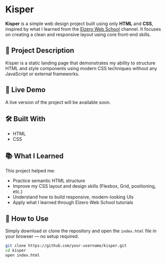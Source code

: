# Kisper

**Kisper** is a simple web design project built using only **HTML** and **CSS**, inspired by what I learned from the [Elzero Web School](https://www.youtube.com/@ElzeroWebSchool) channel. It focuses on creating a clean and responsive layout using core front-end skills.

## 📌 Project Description

Kisper is a static landing page that demonstrates my ability to structure HTML and style components using modern CSS techniques without any JavaScript or external frameworks.

## 🚀 Live Demo

A live version of the project will be available soon.  
<!-- > *()* -->

## 🛠️ Built With

- HTML 
- CSS
  
## 📚 What I Learned

This project helped me:

- Practice semantic HTML structure  
- Improve my CSS layout and design skills (Flexbox, Grid, positioning, etc.)  
- Understand how to build responsive, modern-looking UIs  
- Apply what I learned through Elzero Web School tutorials

## 📁 How to Use

Simply download or clone the repository and open the `index.html` file in your browser — no setup required.

```bash
git clone https://github.com/your-username/kisper.git
cd kisper
open index.html
